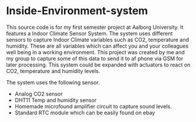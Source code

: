 # Inside-Environment-system
This source code is for my first semester project at Aalborg University. It features a Indoor Climate Sensor System.
The system uses different sensors to capture Indoor Climate variables such as CO2, temperature and humidity. These are all variables which
can affect you and your colleagues well being in a working environment. This project was created by me and my group to capture some of this data
to send it to af phone via GSM for later processing. This system could be expanded with actuators to react on CO2, temperature and humidity levels.

The system uses the following sensor.
- Analog CO2 sensor
- DHT11 Temp and humidity sensor
- Homemade microfound amplifier circuit to capture sound levels.
- Standard RTC module which can be easily found on ebay
